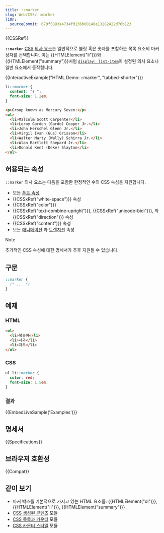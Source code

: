 ```yaml
---
title: ::marker
slug: Web/CSS/::marker
l10n:
  sourceCommit: 679f5893a4734fd136b80140e13262422d76b123
---
```


{{CSSRef}}

**`::marker`** [CSS](/ko/docs/Web/CSS) [의사 요소](/ko/docs/Web/CSS/Pseudo-elements)는 일반적으로 불릿 혹은 숫자를 포함하는 목록 요소의 마커 상자를 선택합니다. 이는 {{HTMLElement("li")}}와 {{HTMLElement("summary")}}처럼 [`display: list-item`](/ko/docs/Web/CSS/display)이 설정된 의사 요소나 일반 요소에서 동작합니다.

{{InteractiveExample("HTML Demo: ::marker", "tabbed-shorter")}}

```css interactive-example
li::marker {
  content: "✝ ";
  font-size: 1.2em;
}
```

```html interactive-example
<p>Group known as Mercury Seven:</p>
<ul>
  <li>Malcolm Scott Carpenter</li>
  <li>Leroy Gordon (Gordo) Cooper Jr.</li>
  <li>John Herschel Glenn Jr.</li>
  <li>Virgil Ivan (Gus) Grissom</li>
  <li>Walter Marty (Wally) Schirra Jr.</li>
  <li>Alan Bartlett Shepard Jr.</li>
  <li>Donald Kent (Deke) Slayton</li>
</ul>
```

## 허용되는 속성

`::marker` 의사 요소는 다음을 포함한 한정적인 수의 CSS 속성을 지원합니다.

- 모든 [폰트 속성](/ko/docs/Web/CSS/CSS_fonts)
- {{CSSxRef("white-space")}} 속성
- {{CSSxRef("color")}}
- {{CSSxRef("text-combine-upright")}}, {{CSSxRef("unicode-bidi")}}, 와 {{CSSxRef("direction")}} 속성
- {{CSSxRef("content")}} 속성
- 모든 [애니메이션](/ko/docs/Web/CSS/CSS_animations#properties) 과 [트랜지션](/ko/docs/Web/CSS/CSS_transitions#properties) 속성

> [!NOTE]
> 추가적인 CSS 속성에 대한 명세서가 추후 지원될 수 있습니다.

## 구문

```css
::marker {
  /* ... */
}
```

## 예제

### HTML

```html
<ul>
  <li>복숭아</li>
  <li>사과</li>
  <li>자두</li>
</ul>
```

### CSS

```css
ul li::marker {
  color: red;
  font-size: 1.5em;
}
```

### 결과

{{EmbedLiveSample('Examples')}}

## 명세서

{{Specifications}}

## 브라우저 호환성

{{Compat}}

## 같이 보기

- 마커 박스를 기본적으로 가지고 있는 HTML 요소들: {{HTMLElement("ol")}}, {{HTMLElement("li")}}, {{HTMLElement("summary")}}
- [CSS 생성된 콘텐츠](/ko/docs/Web/CSS/CSS_generated_content) 모듈
- [CSS 목록과 카운터](/ko/docs/Web/CSS/CSS_lists) 모듈
- [CSS 카운터 스타일](/ko/docs/Web/CSS/CSS_counter_styles) 모듈

